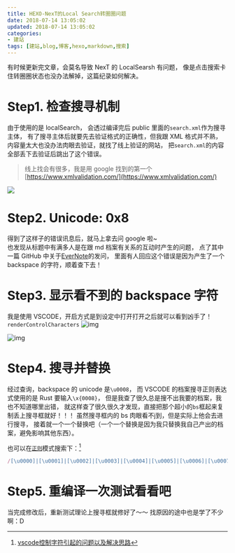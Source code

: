 ```yaml
---
title: HEXO-NexT的Local Search转圈圈问题
date: 2018-07-14 13:05:02
updated: 2018-07-14 13:05:02
categories: 
- 建站
tags: [建站,blog,博客,hexo,markdown,搜索]
---
```


有时候更新完文章，会莫名导致 NexT 的 LocalSearsh 有问题，
像是点击搜索卡住转圈圈状态也没办法解掉，这篇纪录如何解决。

<!-- more -->

# Step1. 检查搜寻机制

由于使用的是 localSearch，
会透过编译完后 public 里面的`search.xml`作为搜寻主体，
有了搜寻主体后就要先去验证格式的正确性，但我跟 XML 格式并不熟，
内容量太大也没办法肉眼去验证，就找了线上验证的网站，
把`search.xml`的内容全部丢下去验证后跳出了这个错误。

> 线上找会有很多，我是用 google 找到的第一个[https://www.xmlvalidation.com/](https://www.xmlvalidation.com/)

![](https://ws1.sinaimg.cn/large/006tNbRwly1fx7mixvqzlj30nw014web.jpg)

# Step2. Unicode: 0x8

得到了这样子的错误讯息后，就马上拿去问 google 啦~  
也发现从标题中有满多人是在跟 md 档案有关系的互动时产生的问题，
点了其中一篇 GitHub 中关于[EverNote](https://github.com/oulvhai/MWeb-issues/issues/514)的发问，
里面有人回应这个错误是因为产生了一个 backspace 的字符，顺着查下去！

# Step3. 显示看不到的 backspace 字符

我是使用 VSCODE，开启方式是到设定中打开打开之后就可以看到凶手了！`renderControlCharacters` ![img](https://ws1.sinaimg.cn/large/006tNbRwly1fx7mkcn7ylj30p80bomxc.jpg) 

![img](https://ws1.sinaimg.cn/large/006tNbRwly1fx7mkg749gj30oo080jrd.jpg)

# Step4. 搜寻并替换

经过查询，backspace 的 unicode 是`\u0008`，
而 VSCODE 的档案搜寻正则表达式使用的是 Rust 要输入`\x{0008}`，
但是我查了很久总是搜不出我要的档案，我也不知道哪里出错，
就这样查了很久很久才发现，直接把那个超小的`bs`框起来复制丢上搜寻框就好！！！
虽然搜寻框内的 bs 肉眼看不j到，但是实际上他会去进行搜寻，
接着就一个一个替换吧（一个一个替换是因为我只替换我自己产出的档案，避免影响其他东西）。

也可以在[`正则`](http://www.cnblogs.com/deerchao/archive/2006/08/24/zhengzhe30fengzhongjiaocheng.html#grouping)模式搜索下：[^控制字符]

```js
/[\u0000]|[\u0001]|[\u0002]|[\u0003]|[\u0004]|[\u0005]|[\u0006]|[\u0007]|[\u0008]|[\u000b]|[\u000c]|[\u000d]|[\u000e]|[\u000f]|[\u0010]|[\u0011]|[\u0012]|[\u0013]|[\u0014]|[\u0015]|[\u0016]|[\u0017]|[\u0018]|[\u0019]|[\u001a]|[\u001b]|[\u001c]|[\u001d]|[\u001e]|[\u001f]|[\u001c]|[\u007f]/gm
```

# Step5. 重编译一次测试看看吧

当完成修改后，重新测试理论上搜寻框就修好了～～
找原因的途中也是学了不少啊：D

[1]: https://guahsu.io/2017/12/Hexo-Next-LocalSearch-cant-work/ "HEXO-NexT的Local Search轉圈圈問題"

[2]: https://segmentfault.com/a/1190000013357949#articleHeader7	"vscode控制字符引起的问题以及解决思路"





[^控制字符]: [vscode控制字符引起的问题以及解决思路][2]